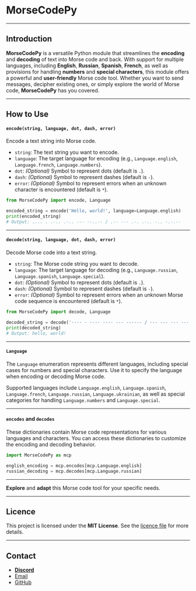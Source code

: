 
# MorseCodePy
___

## Introduction
**MorseCodePy** is a versatile Python module that streamlines the **encoding** and **decoding**
of text into Morse code and back. With support for multiple languages, including **English**, **Russian**,
**Spanish**, **French**, as well as provisions for handling **numbers** and **special characters**, this module
offers a powerful and **user-friendly** Morse code tool. Whether you want to send messages, decipher
existing ones, or simply explore the world of Morse code, **MorseCodePy** has you covered.
___

## How to Use

#### `encode(string, language, dot, dash, error)`
Encode a text string into Morse code.

- `string`: The text string you want to encode.
- `language`: The target language for encoding (e.g., `Language.english`, `Language.french`, `Language.numbers`).
- `dot`: *(Optional)* Symbol to represent dots (default is `.`).
- `dash`: *(Optional)* Symbol to represent dashes (default is `-`).
- `error`: *(Optional)* Symbol to represent errors when an unknown character is encountered (default is `*`).

```python
from MorseCodePy import encode, Language

encoded_string = encode('Hello, world!', language=Language.english)
print(encoded_string)
# Output: .... . .-.. .-.. --- --..-- / .-- --- .-. .-.. -.. -.-.--
```
___

#### `decode(string, language, dot, dash, error)`
Decode Morse code into a text string.

- `string`: The Morse code string you want to decode.
- `language`: The target language for decoding (e.g., `Language.russian`, `Language.spanish`, `Language.special`).
- `dot`: *(Optional)* Symbol to represent dots (default is `.`).
- `dash`: *(Optional)* Symbol to represent dashes (default is `-`).
- `error`: *(Optional)* Symbol to represent errors when an unknown Morse code sequence is encountered (default is `*`).

```python
from MorseCodePy import decode, Language

decoded_string = decode('···· · ·-·· ·-·· --- --··-- / ·-- --- ·-· ·-·· -·· -·-·--', language=Language.english, dot='·')
print(decoded_string)
# Output: hello, world!
```
___

#### `Language`
The `Language` enumeration represents different languages, including special cases for numbers and special characters.
Use it to specify the language when encoding or decoding Morse code.

Supported languages include `Language.english`, `Language.spanish`, `Language.french`, `Language.russian`, `Language.ukrainian`,
as well as special categories for handling `Language.numbers` and `Language.special`.
___

#### `encodes` and `decodes`
These dictionaries contain Morse code representations for various languages and characters.
You can access these dictionaries to customize the encoding and decoding behavior.

```python
import MorseCodePy as mcp

english_encoding = mcp.encodes[mcp.Language.english]
russian_decoding = mcp.decodes[mcp.Language.russian]
```
___

**Explore** and **adapt** this Morse code tool for your specific needs.
___

## Licence
This project is licensed under the **MIT License**. See the [licence file](license.txt) for more details.
___

## Contact
- **[Discord](https://discord.com/users/873920068571000833)**
- [Email](mailto:karpenkoartem2846@gmail.com)
- [GitHub](https://github.com/CrazyFlyKite)
